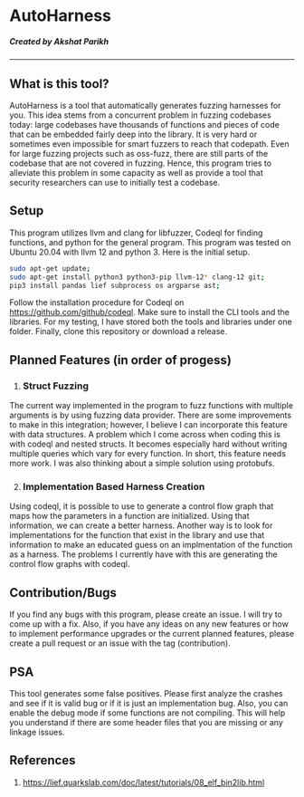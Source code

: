 # AutoHarness
##### Created by Akshat Parikh
***
## What is this tool?
AutoHarness is a tool that automatically generates fuzzing harnesses for you. This idea stems from a concurrent problem in fuzzing codebases today: large codebases have thousands of functions and pieces of code that can be embedded fairly deep into the library. It is very hard or sometimes even impossible for smart fuzzers to reach that codepath. 
Even for large fuzzing projects such as oss-fuzz, there are still parts of the codebase that are not covered in fuzzing. Hence, this program tries to alleviate this problem in some capacity as well as provide a tool that security researchers can use to initially test a codebase.
## Setup
This program utilizes llvm and clang for libfuzzer, Codeql for finding functions, and python for the general program. This program was tested on Ubuntu 20.04 with llvm 12 and python 3. Here is the initial setup.
```bash
sudo apt-get update;
sudo apt-get install python3 python3-pip llvm-12* clang-12 git;
pip3 install pandas lief subprocess os argparse ast;
```
Follow the installation procedure for Codeql on https://github.com/github/codeql.
Make sure to install the CLI tools and the libraries. For my testing, I have stored both the tools and libraries under one folder.
Finally, clone this repository or download a release. 
## Planned Features (in order of progess)
1. ### Struct Fuzzing
The current way implemented in the program to fuzz functions with multiple arguments is by using fuzzing data provider. There are some improvements to make in this integration; however, I believe I can incorporate this feature with data structures. A problem which I come across when coding this is with codeql and nested structs. It becomes especially hard without writing multiple queries which vary for every function. In short, this feature needs more work. I was also thinking about a simple solution using protobufs.

2. ### Implementation Based Harness Creation
Using codeql, it is possible to use to generate a control flow graph that maps how the parameters in a function are initialized. Using that information, we can create a better harness. Another way is to look for implementations for the function that exist in the library and use that information to make an educated guess on an implmentation of the function as a harness. The problems I currently have with this are generating the control flow graphs with codeql.
## Contribution/Bugs
If you find any bugs with this program, please create an issue. I will try to come up with a fix. Also, if you have any ideas on any new features or how to implement performance upgrades or the current planned features, please create a pull request or an issue with the tag (contribution).
## PSA
This tool generates some false positives. Please first analyze the crashes and see if it is valid bug or if it is just an implementation bug. Also, you can enable the debug mode if some functions are not compiling. This will help you understand if there are some header files that you are missing or any linkage issues.
## References
1. https://lief.quarkslab.com/doc/latest/tutorials/08_elf_bin2lib.html
